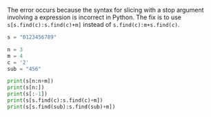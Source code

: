 The error occurs because the syntax for slicing with a stop argument involving a expression is incorrect in Python. The fix is to use `s[s.find(c):s.find(c)+m]` instead of `s.find(c):m+s.find(c)`.

```python
s = "0123456789"

n = 3
m = 4
c = '2'
sub = "456"

print(s[n:n+m])
print(s[n:])
print(s[:-1])
print(s[s.find(c):s.find(c)+m])
print(s[s.find(sub):s.find(sub)+m])
```
